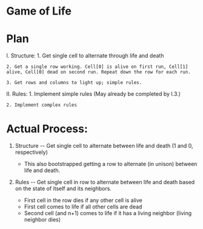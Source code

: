 # Game of Life


# Plan

  I. Structure:
    1. Get single cell to alternate through life and death

    2. Get a single row working. Cell[0] is alive on first run, Cell[1] alive, Cell[0] dead on second run. Repeat down the row for each run.

    3. Get rows and columns to light up; simple rules.

  II. Rules:
    1. Implement simple rules (May already be completed by I.3.)

    2. Implement complex rules

# Actual Process:

  1. Structure -- Get single cell to alternate between life and death (1 and 0, respectively)
     - This also bootstrapped getting a row to alternate (in unison) between life and death.

  2. Rules -- Get single cell in row to alternate between life and death based on the state of itself and its neighbors.
     - First cell in the row dies if any other cell is alive
     - First cell comes to life if all other cells are dead
     - Second cell (and n+1) comes to life if it has a living neighbor (living neighbor dies)

